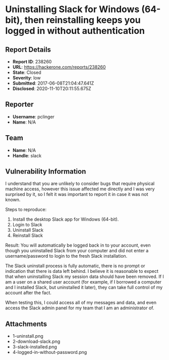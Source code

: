 # Uninstalling Slack for Windows (64-bit), then reinstalling keeps you logged in without authentication

## Report Details
- **Report ID**: 238260
- **URL**: https://hackerone.com/reports/238260
- **State**: Closed
- **Severity**: low
- **Submitted**: 2017-06-08T21:04:47.641Z
- **Disclosed**: 2020-11-10T20:11:55.675Z

## Reporter
- **Username**: pclinger
- **Name**: N/A

## Team
- **Name**: N/A
- **Handle**: slack

## Vulnerability Information
I understand that you are unlikely to consider bugs that require physical machine access, however this issue affected me directly and I was very surprised by it, so I felt it was important to report it in case it was not known.

Steps to reproduce:

1) Install the desktop Slack app for Windows (64-bit).
2) Login to Slack
3) Uninstall Slack
4) Reinstall Slack

Result: You will automatically be logged back in to your account, even though you uninstalled Slack from your computer and did not enter a username/password to login to the fresh Slack installation.

The Slack uninstall process is fully automatic, there is no prompt or indication that there is data left behind. I believe it is reasonable to expect that when uninstalling Slack my session data should have been removed. If I am a user on a shared user account (for example, if I borrowed a computer and I installed Slack, but uninstalled it later), they can take full control of my account after the fact.

When testing this, I could access all of my messages and data, and even access the Slack admin panel for my team that I am an administrator of.

## Attachments
- 1-uninstall.png
- 2-download-slack.png
- 3-slack-installed.png
- 4-logged-in-without-password.png
